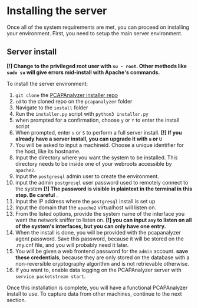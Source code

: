 # Installing the server
Once all of the system requirements are met, you can proceed on installing your environment. First, you need to setup the main server environment.

## Server install

**[!] Change to the privileged root user with `su - root`. Other methods like `sudo su` will give errors mid-install with Apache's commands.**

To install the server environment:

1. `git clone` the [PCAPAnalyzer installer repo](https://github.com/ivanol55/pcapanalyzer)
2. `cd` to the cloned repo on the `pcapanalyzer` folder
3. Navigate to the `install` folder
4. Run the `installer.py` script with `python3 installer.py`
5. when prompted for a confirmation, choose `y` or `Y` to enter the install script
6. When prompted, enter `s` or `S` to perform a full server install. **[!] If you already have a server install, you can upgrade it with `u` or `U`**
7. You will be asked to input a machineid. Choose a unique identifier for the host, like its hostname.
8. Input the directory where you want the system to be installed. This directory needs to be inside one of your webroots accessible by `apache2`.
9. Input the `postgresql` admin user to create the environment.
10. input the admin `postgresql` user password used to remotely connect to the system **[!] The password is visible in plaintext in the terminal in this step. Be careful**
.
11. Input the IP address where the `postgresql` install is set up
12. Input the domain that the `apache2` virtualhost will listen on.
13. From the listed options, provide the system name of the interface you want the network sniffer to listen on. **[!] you can input `any` to listen on all of the system's interfaces, but you can only have one entry.**
13. When the install is done, you will be provided with the pcapanalyzer agent password. Save this password, because it will be stored on the .my.cnf file, and you will probably need it later.
14. You will be given a web frontend password for the `admin` account. **save these credentials**, because they are only stored on the database with a non-reversible cryptography algorithm and is not retrievable otherwise.
15. If you want to, enable data logging on the PCAPAnalyzer server with `service packetstream start`.

Once this installation is complete, you will have a functional PCAPAnalyzer install to use. To capture data from other machines, continue to the next section.
